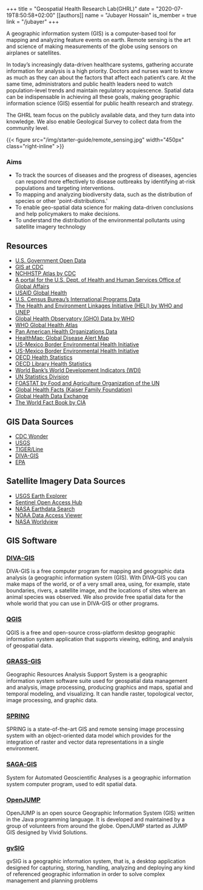 +++
title = "Geospatial Health Research Lab(GHRL)"
date = "2020-07-19T8:50:58+02:00"
[[authors]]
    name = "Jubayer Hossain"
    is_member = true
    link = "/jubayer"
+++


A geographic information system (GIS) is a computer-based tool for mapping and analyzing feature events on earth. Remote sensing is the art and science of making measurements of the globe using sensors on airplanes or satellites.

In today’s increasingly data-driven healthcare systems, gathering accurate information for analysis is a high priority. Doctors and nurses want to know as much as they can about the factors that affect each patient’s care. At the same time, administrators and public health leaders need to watch population-level trends and maintain regulatory acquiescence. Spatial data can be indispensable in achieving all these goals, making geographic information science (GIS) essential for public health research and strategy.

The GHRL team focus on the publicly available data, and they turn data into knowledge. We also enable Geological Survey to collect data from the community level.


{{< figure src="/img/starter-guide/remote_sensing.jpg" width="450px" class="right-inline" >}}


### Aims
- To track the sources of diseases and the progress of diseases, agencies can respond more effectively to disease outbreaks by identifying at-risk populations and targeting interventions.
- To mapping and analyzing biodiversity data, such as the distribution of species or other 'point-distributions.'
- To enable geo-spatial data science for making data-driven conclusions and help policymakers to make decisions.
- To understand the distribution of the environmental pollutants using satellite imagery technology

## Resources
- [U.S. Government Open Data](https://www.data.gov/)
- [GIS at CDC](https://www.cdc.gov/gis/index.htm)
- [NCHHSTP Atlas by CDC](https://www.cdc.gov/nchhstp/atlas/)
- [A portal for the U.S. Dept. of Health and Human Services Office of Global Affairs](https://www.hhs.gov/about/agencies/oga/index.html)
- [USAID Global Health](https://www.usaid.gov/what-we-do/global-health)
- [U.S. Census Bureau’s International Programs Data](http://www.census.gov/population/international/data/)
- [The Health and Environment Linkages Initiative (HELI) by WHO and UNEP](http://www.who.int/heli/)
- [Global Health Observatory (GHO) Data by WHO](http://www.who.int/gho/)
- [WHO Global Health Atlas](http://apps.who.int/globalatlas/)
- [Pan American Health Organizations Data](http://ais.paho.org/sigepi/index.asp?lang=en)
- [HealthMap: Global Disease Alert Map](https://www.healthmap.org/en/)
- [US-Mexico Border Environmental Health Initiative](http://borderhealth.cr.usgs.gov/IMS.html)
- [US-Mexico Border Environmental Health Initiative](http://borderhealth.cr.usgs.gov/IMS.html)
- [OECD Health Statistics](http://www.census.gov/population/international/data/)
- [OECD Library Health Statistics](https://www.oecd-ilibrary.org/social-issues-migration-health/data/oecd-health-statistics_health-data-en)
- [World Bank’s World Development Indicators (WDI)](https://data.worldbank.org/data-catalog/world-development-indicators)
- [UN Statistics Division](https://unstats.un.org/unsd/demographic/default.htm)
- [FOASTAT by Food and Agriculture Organization of the UN](http://www.fao.org/faostat/en/)
- [Global Health Facts (Kaiser Family Foundation)](http://kff.org/message-about-global-health-facts/)
- [Global Health Data Exchange](http://ghdx.healthdata.org/)
- [The World Fact Book by CIA](https://www.cia.gov/library/publications/the-world-factbook/index.html)

## GIS Data Sources
- [CDC Wonder](https://wonder.cdc.gov/)
- [USGS](https://www.usgs.gov/)
- [TIGER/Line](https://www.census.gov/geographies/mapping-files/time-series/geo/tiger-line-file.html)
- [DIVA-GIS](http://www.diva-gis.org/gdata)
- [EPA](https://www.epa.gov/outdoor-air-quality-data)

## Satellite Imagery Data Sources
- [USGS Earth Explorer](https://earthexplorer.usgs.gov/)
- [Sentinel Open Access Hub](https://scihub.copernicus.eu/dhus/)
- [NASA Earthdata Search](https://search.earthdata.nasa.gov/)
- [NOAA Data Access Viewer](https://coast.noaa.gov/dataviewer/#/)
- [NASA Worldview](https://worldview.earthdata.nasa.gov/)

## GIS Software

### [DIVA-GIS](http://diva-gis.org/)
DIVA-GIS is a free computer program for mapping and geographic data analysis (a geographic information system (GIS). With DIVA-GIS you can make maps of the world, or of a very small area, using, for example, state boundaries, rivers, a satellite image, and the locations of sites where an animal species was observed. We also provide free spatial data for the whole world that you can use in DIVA-GIS or other programs.

### [QGIS](https://qgis.org/en/site/)
QGIS is a free and open-source cross-platform desktop geographic information system application that supports viewing, editing, and analysis of geospatial data.

### [GRASS-GIS](https://qgis.org/en/site/)
Geographic Resources Analysis Support System is a geographic information system software suite used for geospatial data management and analysis, image processing, producing graphics and maps, spatial and temporal modeling, and visualizing. It can handle raster, topological vector, image processing, and graphic data.

### [SPRING](http://www.dpi.inpe.br/spring/english/)
SPRING is a state-of-the-art GIS and remote sensing image processing system with an object-oriented data model which provides for the integration of raster and vector data representations in a single environment.

### [SAGA-GIS](http://www.saga-gis.org/en/index.html)
System for Automated Geoscientific Analyses is a geographic information system computer program, used to edit spatial data.

### [OpenJUMP ](http://www.openjump.org/)
OpenJUMP is an open source Geographic Information System (GIS) written in the Java programming language. It is developed and maintained by a group of volunteers from around the globe. OpenJUMP started as JUMP GIS designed by Vivid Solutions.


### [gvSIG](http://www.gvsig.com/en)
gvSIG is a geographic information system, that is, a desktop application designed for capturing, storing, handling, analyzing and deploying any kind of referenced geographic information in order to solve complex management and planning problems
